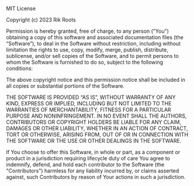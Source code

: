 MIT License

Copyright (c) 2023 Rik Roots

Permission is hereby granted, free of charge, to any person ("You") obtaining a copy of this software and associated documentation files (the “Software”), to deal in the Software without restriction, including without limitation the rights to use, copy, modify, merge, publish, distribute, sublicense, and/or sell copies of the Software, and to permit persons to whom the Software is furnished to do so, subject to the following conditions:

The above copyright notice and this permission notice shall be included in all copies or substantial portions of the Software.

THE SOFTWARE IS PROVIDED “AS IS”, WITHOUT WARRANTY OF ANY KIND, EXPRESS OR IMPLIED, INCLUDING BUT NOT LIMITED TO THE WARRANTIES OF MERCHANTABILITY, FITNESS FOR A PARTICULAR PURPOSE AND NONINFRINGEMENT. IN NO EVENT SHALL THE AUTHORS, CONTRIBUTORS OR COPYRIGHT HOLDERS BE LIABLE FOR ANY CLAIM, DAMAGES OR OTHER LIABILITY, WHETHER IN AN ACTION OF CONTRACT, TORT OR OTHERWISE, ARISING FROM, OUT OF OR IN CONNECTION WITH THE SOFTWARE OR THE USE OR OTHER DEALINGS IN THE SOFTWARE.

If You choose to offer this Software, in whole or part, as a component or product in a jurisdiction requiring lifecycle duty of care You agree to indemnify, defend, and hold each contributor to the Software (the "Contributors") harmless for any liability incurred by, or claims asserted against, such Contributors by reason of Your actions in such a jurisdiction.
